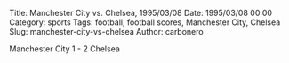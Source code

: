 Title: Manchester City vs. Chelsea, 1995/03/08
Date: 1995/03/08 00:00
Category: sports
Tags: football, football scores, Manchester City, Chelsea
Slug: manchester-city-vs-chelsea
Author: carbonero


Manchester City 1 - 2 Chelsea
